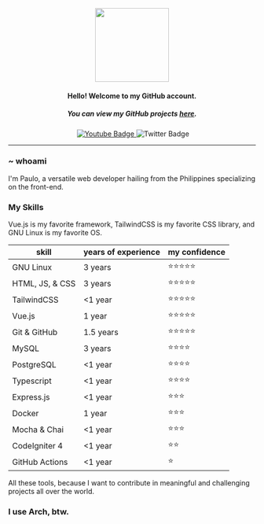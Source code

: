   <div align="center">
    <img
      src="https://media.giphy.com/media/v1.Y2lkPTc5MGI3NjExejJ5b29hM2F4aWNvdjd0eGV3dzAzcHN0OW5yd3FhaG93NmV0dmNodyZlcD12MV9pbnRlcm5hbF9naWZfYnlfaWQmY3Q9cw/smGCEo5zsAXtK4bqAT/giphy.gif"
      width="150" alt="">
    <h4>Hello! Welcome to my GitHub account.</h4>
    <h5>You can view my GitHub projects <a href="https://github.com/paulo-pertierra?tab=repositories">here</a>.</h5>
    <img src="https://komarev.com/ghpvc/?username=paulo-pertierra&style=flat-square&color=blue" alt="" />
  </div>
  <div id="badges" align="center">
    <a href="https://www.linkedin.com/in/paulo-pertierra-a5b4591b0/">
      <img src="https://img.shields.io/badge/LinkedIn-blue?logo=linkedin&logoColor=white&style=for-the-badge"
        alt=""></a>
    <a href="https://www.youtube.com/channel/UCltl4deYpsfB-FCn6Lri2JA">
      <img src="https://img.shields.io/badge/YouTube-red?style=for-the-badge&logo=youtube&logoColor=white"
        alt="Youtube Badge" />
    </a>
    <img src="https://img.shields.io/badge/Twitter-blue?style=for-the-badge&logo=twitter&logoColor=white"
      alt="Twitter Badge" />
  </div>

---

### ~ whoami

I'm Paulo, a versatile web developer hailing from the Philippines specializing on the front-end.

### My Skills

Vue.js is my favorite framework, TailwindCSS is my favorite CSS library, and GNU Linux is my favorite OS. 

| skill | years of experience | my confidence 
| --- | --- | --- |
| GNU Linux | 3 years | ⭐⭐⭐⭐⭐
| HTML, JS, & CSS | 3 years | ⭐⭐⭐⭐⭐
| TailwindCSS | <1 year | ⭐⭐⭐⭐⭐
| Vue.js | 1 year | ⭐⭐⭐⭐⭐
| Git & GitHub | 1.5 years | ⭐⭐⭐⭐⭐
| MySQL | 3 years | ⭐⭐⭐⭐
| PostgreSQL | <1 year | ⭐⭐⭐⭐
| Typescript | <1 year | ⭐⭐⭐⭐
| Express.js | <1 year | ⭐⭐⭐
| Docker | 1 year | ⭐⭐⭐
| Mocha & Chai | <1 year | ⭐⭐⭐
| CodeIgniter 4 | <1 year | ⭐⭐
| GitHub Actions | <1 year | ⭐

All these tools, because I want to contribute in meaningful and challenging projects all over the world.

### I use Arch, btw.